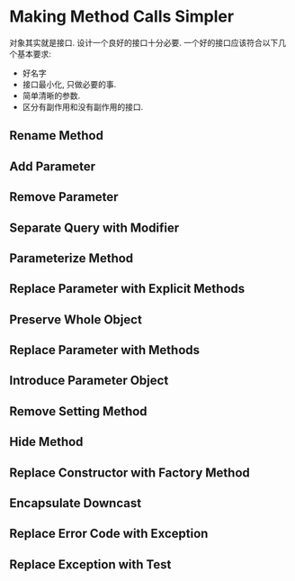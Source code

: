 # Making Method Calls Simpler

对象其实就是接口. 设计一个良好的接口十分必要. 一个好的接口应该符合以下几个基本要求:
- 好名字
- 接口最小化, 只做必要的事.
- 简单清晰的参数.
- 区分有副作用和没有副作用的接口.

## Rename Method

## Add Parameter

## Remove Parameter

## Separate Query with Modifier

## Parameterize Method

## Replace Parameter with Explicit Methods

## Preserve Whole Object

## Replace Parameter with Methods

## Introduce Parameter Object

## Remove Setting Method

## Hide Method

## Replace Constructor with Factory Method

## Encapsulate Downcast

## Replace Error Code with Exception

## Replace Exception with Test

